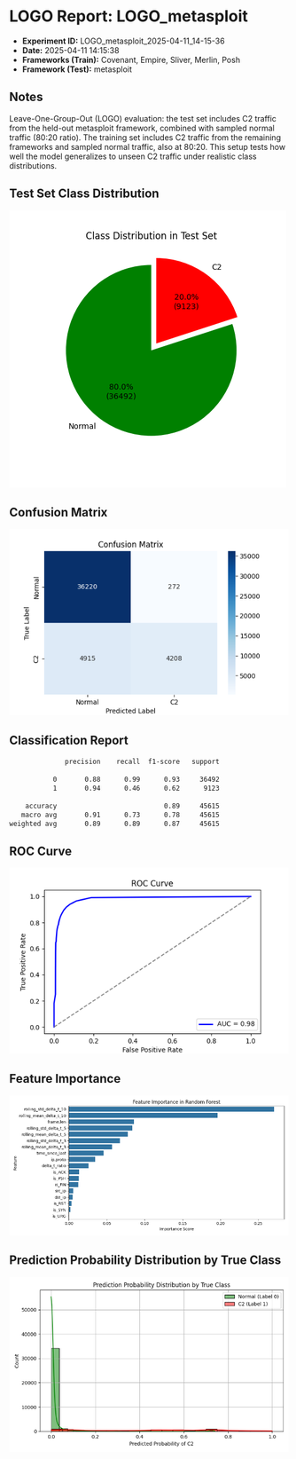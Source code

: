 # LOGO Report: LOGO_metasploit

- **Experiment ID:** LOGO_metasploit_2025-04-11_14-15-36
- **Date:** 2025-04-11 14:15:38
- **Frameworks (Train):** Covenant, Empire, Sliver, Merlin, Posh
- **Framework (Test):** metasploit

## Notes
Leave-One-Group-Out (LOGO) evaluation: the test set includes C2 traffic from the held-out metasploit framework, combined with sampled normal traffic (80:20 ratio). The training set includes C2 traffic from the remaining frameworks and sampled normal traffic, also at 80:20. This setup tests how well the model generalizes to unseen C2 traffic under realistic class distributions.

## Test Set Class Distribution
![Pie Chart](images/LOGO_metasploit_2025-04-11_14-15-36_pie.png)

## Confusion Matrix
![Confusion Matrix](images/LOGO_metasploit_2025-04-11_14-15-36_confusion.png)

## Classification Report
```
              precision    recall  f1-score   support

           0       0.88      0.99      0.93     36492
           1       0.94      0.46      0.62      9123

    accuracy                           0.89     45615
   macro avg       0.91      0.73      0.78     45615
weighted avg       0.89      0.89      0.87     45615
```

## ROC Curve
![ROC Curve](images/LOGO_metasploit_2025-04-11_14-15-36_roc.png)

## Feature Importance
![Feature Importance](images/LOGO_metasploit_2025-04-11_14-15-36_feature_importance.png)

## Prediction Probability Distribution by True Class
![Prediction Histogram](images/LOGO_metasploit_2025-04-11_14-15-36_hist.png)
